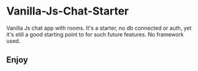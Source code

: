 # Vanilla-Js-Chat-Starter

Vanilla Js chat app with rooms. It's a starter, no db connected or auth, yet it's still a good starting point to for such future features.
No framework used.


## Enjoy
